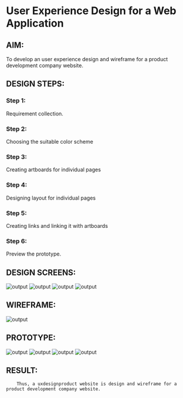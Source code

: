 # User Experience Design for a Web Application
## AIM:
To develop an user experience design and wireframe for a product development company website.

## DESIGN STEPS:
### Step 1: 
Requirement collection.
### Step 2:
Choosing the suitable color scheme
### Step 3:
Creating artboards for individual pages
### Step 4:
Designing layout for individual pages
### Step 5:
Creating links and linking it with artboards
### Step 6:
Preview the prototype.



## DESIGN SCREENS:

![output](./static/image/design1.jpg)
![output](./static/image/design2.jpg)
![output](./static/image/design3.jpg)
![output](./static/image/design4.jpg)





## WIREFRAME:
![output](./static/image/wireframe1.jpg)





## PROTOTYPE:
![output](./static/image/prototype1.jpg)
![output](./static/image/prototype2.jpg)
![output](./static/image/prototype3.jpg)
![output](./static/image/prototype4.jpg)





## RESULT:

        Thus, a uxdesignproduct website is design and wireframe for a product development company website.